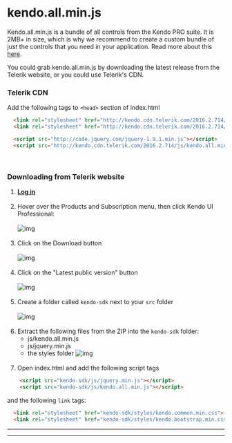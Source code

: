 # kendo.all.min.js

Kendo.all.min.js is a bundle of all controls from the Kendo PRO suite. It is 2MB+ in size, which is why we recommend to create a custom bundle of just the controls that you need in your application. Read more about this [here](./kendo_custom_min_js.md).

You could grab kendo.all.min.js by downloading the latest release from the Telerik website, or you could use Telerik's CDN.

### Telerik CDN
Add the following tags to `<head>` section of index.html

```html
  <link rel="stylesheet" href="http://kendo.cdn.telerik.com/2016.2.714/styles/kendo.common.min.css">
  <link rel="stylesheet" href="http://kendo.cdn.telerik.com/2016.2.714/styles/kendo.bootstrap.min.css">

  <script src="http://code.jquery.com/jquery-1.9.1.min.js"></script>
  <script src="http://kendo.cdn.telerik.com/2016.2.714/js/kendo.all.min.js"></script>
  ```

<br>

### Downloading from Telerik website
1. **[Log in](https://www.telerik.com/account)** <br><br>
2. Hover over the Products and Subscription menu, then click Kendo UI Professional:
<br><br>
![img](http://i.imgur.com/jIggSWt.png)
<br><br>
3. Click on the Download button
<br><br>
![img](http://i.imgur.com/O5nQ7g6.png)
<br><br>
4. Click on the "Latest public version" button
<br><br>
![img](http://i.imgur.com/HELaUm1.png)
<br><br>
5. Create a folder called `kendo-sdk` next to your `src` folder
<br><br>
 ![img](http://i.imgur.com/8UjLOHX.png)
<br><br>
6. Extract the following files from the ZIP into the `kendo-sdk` folder:
   - js/kendo.all.min.js
   - js/jquery.min.js
   - the styles folder
 ![img](http://i.imgur.com/Up4Gduf.png)
<br><br>
7. Open index.html and add the following script tags
  ```html
      <script src="kendo-sdk/js/jquery.min.js"></script>
      <script src="kendo-sdk/js/kendo.all.min.js"></script>
  ```
  and the following `link` tags:
  ```html
    <link rel="stylesheet" href="kendo-sdk/styles/kendo.common.min.css">
    <link rel="stylesheet" href="kendo-sdk/styles/kendo.bootstrap.min.css">
  ```
  ***
  ***